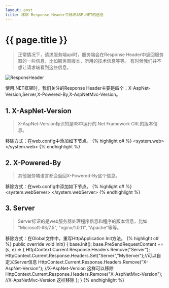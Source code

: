 ```yaml
---
layout: post
title: 移除 Response Header中标识ASP.NET的信息
---
```


{{ page.title }}
===

> 正常情况下，请求服务端api时，服务端会在Response Header中返回服务器的一些信息，比如服务器版本，所用的技术信息等等。  有时候我们并不想让请求端看到这些信息。

![ResponsHeader](../../../assets/images/2017-doc/response-header.png)
  
使用.NET框架时，我们关注的Response Header主要是四个：X-AspNet-Version,Server,X-Powered-By,X-AspNetMvc-Version。
  
## 1. X-AspNet-Version

> X-AspNet-Version标识的是IIS中运行的.Net Framework CRL的版本信息。

移除方式：在web.config中添加如下节点。
{% highlight c# %}
<system.web>
	<httpRuntime enableVersionHeader="false"></httpRuntime>  
</system.web>
{% endhighlight %}
## 2. X-Powered-By
> 其他服务端语言都会返回X-Powered-By这个信息。

移除方式：在web.config中添加如下节点。
{% highlight c# %}
<system.webServer>
<httpProtocol>
	<customHeaders>
		<remove name="X-Powered-By"></remove>
	</customHeaders>
	</httpProtocol>
</system.webServer>
{% endhighlight %}
## 3. Server
> Server标识的是web服务器处理程序信息和程序的版本信息，比如 "Microsoft-IIS/7.5", "nginx/1.0.11", "Apache"等等。

移除方式：在Global文件中，重写HttpApplication Init方法。
{% highlight c# %}
public override void Init()
{
	base.Init();
	base.PreSendRequestContent += (s, e) =>
	{
		HttpContext.Current.Response.Headers.Remove("Server");
		HttpContext.Current.Response.Headers.Set("Server","MyServer");//可以自定义Server信息
		HttpContext.Current.Response.Headers.Remove("X-AspNet-Version"); //X-AspNet-Version 这样可以移除
		HttpContext.Current.Response.Headers.Remove("X-AspNetMvc-Version"); //X-ApsNetMvc-Version 这样移除
	};
}
{% endhighlight %}